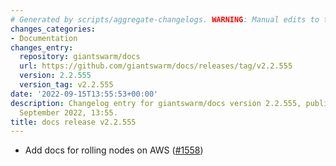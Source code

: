 ```yaml
---
# Generated by scripts/aggregate-changelogs. WARNING: Manual edits to this files will be overwritten.
changes_categories:
- Documentation
changes_entry:
  repository: giantswarm/docs
  url: https://github.com/giantswarm/docs/releases/tag/v2.2.555
  version: 2.2.555
  version_tag: v2.2.555
date: '2022-09-15T13:55:53+00:00'
description: Changelog entry for giantswarm/docs version 2.2.555, published on 15
  September 2022, 13:55.
title: docs release v2.2.555
---
```


- Add docs for rolling nodes on AWS ([#1558](https://github.com/giantswarm/docs/pull/1558))
